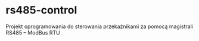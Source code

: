 # rs485-control
Projekt oprogramowania do sterowania przekaźnikami za pomocą magistrali RS485 – ModBus RTU
